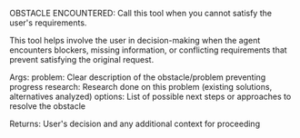 OBSTACLE ENCOUNTERED: Call this tool when you cannot satisfy the user's requirements.

This tool helps involve the user in decision-making when the agent encounters blockers,
missing information, or conflicting requirements that prevent satisfying the original request.

Args:
    problem: Clear description of the obstacle/problem preventing progress
    research: Research done on this problem (existing solutions, alternatives analyzed)
    options: List of possible next steps or approaches to resolve the obstacle

Returns:
    User's decision and any additional context for proceeding
